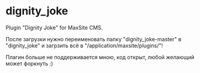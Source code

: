dignity_joke
============

Plugin "Dignity Joke" for MaxSite CMS.

После загрузки нужно переименовать папку "dignity_joke-master" в "dignity_joke" и загрзить всё в "/application/maxsite/plugins/"!

Плагин больше не поддерживается мною, код открыт, любой желающий может форкнуть :)
